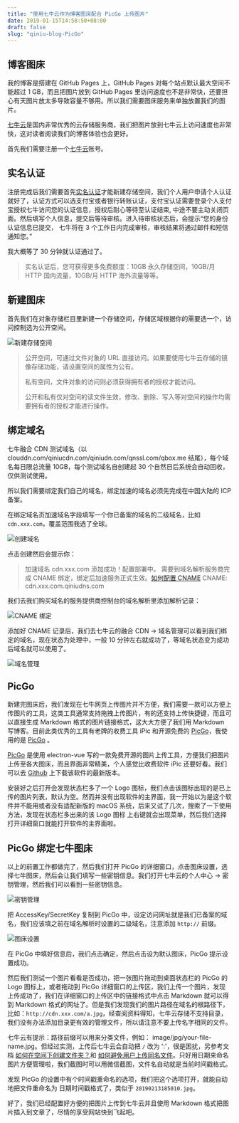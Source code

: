 ```yaml
---
title: "使用七牛云作为博客图床配合 PicGo 上传图片"
date: 2019-01-15T14:58:50+08:00
draft: false
slug: "qiniu-blog-PicGo"
---
```


## 博客图床

我的博客是搭建在 GitHub Pages 上，GitHub Pages 对每个站点默认最大空间不能超过 1 GB，而且把图片放到 GitHub Pages 里访问速度也不是非常快，还要担心有天图片放太多导致容量不够用。所以我们需要图床服务来单独放置我们的图片。

[七牛云](https://portal.qiniu.com/signup?code=3lh1xflkhgifm)是国内非常优秀的云存储服务商，我们把图片放到七牛云上访问速度也非常快，这对读者阅读我们的博客体验也会更好。

首先我们需要注册一个[七牛云](https://portal.qiniu.com/signup?code=3lh1xflkhgifm)账号。

## 实名认证

注册完成后我们需要首先[实名认证](https://portal.qiniu.com/identity/choice)才能新建存储空间，我们个人用户申请个人认证就好了，认证方式可以选支付宝或者银行转账认证，支付宝认证需要登录个人支付宝授权七牛访问您的认证信息，授权后耐心等待至认证结束, 中途不要主动关闭页面。然后填写个人信息，提交后等待审核。进入待审核状态后，会提示“您的身份认证信息已提交， 七牛将在 3 个工作日内完成审核，审核结果将通过邮件和短信通知您。”

我大概等了 30 分钟就认证通过了。

> 实名认证后，您可获得更多免费额度：10GB 永久存储空间，10GB/月 HTTP 国内流量，10GB/月 HTTP 海外流量等等。

## 新建图床

首先我们在对象存储栏目里新建一个存储空间，存储区域根据你的需要选一个，访问控制选为公开空间。

![新建存储空间](http://static.intj.top/1550037887368.jpg)

> 公开空间，可通过文件对象的 URL 直接访问。如果要使用七牛云存储的镜像存储功能，请设置空间的属性为公有。
>
> 私有空间，文件对象的访问则必须获得拥有者的授权才能访问。
>
> 公开和私有仅对空间的读文件生效，修改、删除、写入等对空间的操作均需要拥有者的授权才能进行操作。

## 绑定域名

七牛融合 CDN 测试域名（以 clouddn.com/qiniucdn.com/qiniudn.com/qnssl.com/qbox.me 结尾），每个域名每日限总流量 10GB，每个测试域名自创建起 30 个自然日后系统会自动回收，仅供测试使用。

所以我们需要绑定我们自己的域名，绑定加速的域名必须先完成在中国大陆的 ICP 备案。

在绑定域名页加速域名字段填写一个你已备案的域名的二级域名，比如 `cdn.xxx.com`，覆盖范围我选了全球。

![创建域名](http://static.intj.top/1550026052738.jpg)

点击创建然后会提示你：

> 加速域名 cdn.xxx.com 添加成功！配置部署中。
> 需要到域名解析服务商完成 CNAME 绑定，绑定后加速服务正式生效。[如何配置 CNAME](https://developer.qiniu.com/fusion/kb/1322/how-to-configure-cname-domain-name)
> CNAME: cdn.xxx.com.qiniudns.com

我们去我们购买域名的服务提供商控制台的域名解析里添加解析记录：

![CNAME 绑定](http://static.intj.top/1550026320275.jpg)

添加好 CNAME 记录后，我们去七牛云的融合 CDN -> 域名管理可以看到我们绑定的域名，现在状态为处理中，一般 10 分钟左右就成功了，等域名状态变为成功后域名就可以使用了。

![域名管理](http://static.intj.top/1550026506784.jpg)

## PicGo

新建完图床后，我们发现在七牛网页上传图片并不方便，我们需要一款可以方便上传图片的工具，这类工具通常支持拖拽上传图片，有的还支持上传快捷键，而且可以直接生成 Markdown 格式的图片链接格式，这大大方便了我们用 Markdown 写博客。目前此类优秀的工具有老牌的收费工具 iPic 和开源免费的 [PicGo](https://github.com/Molunerfinn/PicGo)，我使用的是 [PicGo](https://github.com/Molunerfinn/PicGo) 。

[PicGo](https://github.com/Molunerfinn/PicGo) 是使用 electron-vue 写的一款免费开源的图片上传工具，方便我们把图片上传至各大图床，而且界面非常精美，个人感觉比收费软件 iPic 还要好看。我们可以去 [Github](https://github.com/Molunerfinn/PicGo/releases) 上下载该软件的最新版本。

安装好之后打开会发现状态栏多了一个 Logo 图标，我们点击该图标出现的是已上传的图片列表，默认为空。然而并没有出现软件的主界面，我一开始以为是这个软件并不能用或者没有适配新版的 macOS 系统，后来又试了几次，搜索了一下使用方法，发现在状态栏多出来的该 Logo 图标 上右键就会出现菜单，然后我们选择打开详细窗口就能打开软件的主界面啦。

## PicGo 绑定七牛图床

以上的前置工作都做完了，然后我们打开 PicGo 的详细窗口，点击图床设置，选择七牛图床，然后会让我们填写一些密钥信息。我们打开七牛云的个人中心 -> 密钥管理，然后我们可以看到一些密钥信息。

![密钥管理](http://static.intj.top/1550027375039.jpg)

把 AccessKey/SecretKey 复制到 PicGo 中，设定访问网址就是我们已备案的域名，我们应该填之前在域名解析时设置的二级域名，注意添加 `http://` 前缀。

![图床设置](http://static.intj.top/1550037972134.jpg)

在 PicGo 中填好信息后，我们点击确定，然后点击设为默认图床，PicGo 提示设置成功。

然后我们测试一个图片看看是否成功，把一张图片拖动到桌面状态栏的 PicGo 的 Logo 图标上，或者拖动到 PicGo 详细窗口的上传区，我们上传一个图片，发现上传成功了，我们在详细窗口的上传区中的链接格式中点击 Markdown 就可以得到 Markdown 格式的网址了。但是我们发现我们的图片路径在域名的根路径下，比如：`http://cdn.xxx.com/a.jpg`，经查阅资料得知，七牛云存储不支持目录，我们没有办法添加目录更有效的管理文件，所以请注意不要上传名字相同的文件。

七牛云有提示：路径前缀可以用来分类文件，例如： image/jpg/your-file-name.jpg。但经过实测，上传后七牛云会自动把 `/` 改为 ':'，很是困扰，另参考文档 [如何在空间下创建文件夹？](https://developer.qiniu.com/kodo/kb/1705/how-to-create-the-folder-under-the-space)和 [如何避免用户上传同名文件](https://developer.qiniu.com//kodo/kb/1365/how-to-avoid-the-users-to-upload-files-with-the-same-key)。只好用日期来命名图片方便管理啦，我们截图时可以用微信截图，文件名自动就是当前时间戳格式。

发现 PicGo 的设置中有个时间戳重命名的选项，我们把这个选项打开，就能自动地把文件重命名为 日期时间戳格式了，类似于
`20190213185010.jpg`。

好了，我们已经配置好方便的把图片上传到七牛云并且使用 Markdown 格式把图片插入到文章了，尽情的享受网站快到飞起吧。

